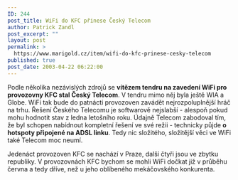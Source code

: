```yaml
---
ID: 244
post_title: WiFi do KFC přinese Český Telecom
author: Patrick Zandl
post_excerpt: ""
layout: post
permalink: >
  https://www.marigold.cz/item/wifi-do-kfc-prinese-cesky-telecom
published: true
post_date: 2003-04-22 06:22:00
---
```

<P>Podle několika nezávislých zdrojů se <STRONG>vítězem tendru na zavedení WiFi pro provozovny KFC stal Český Telecom</STRONG>. V tendru mimo něj byla ještě WIA a Globe. WiFi tak bude do patnácti provozoven zavádět nejrozpoluplnější hráč na trhu. Řešení Českého Telecomu je softwarově nejslabší - alespoň pokud mohu hodnotit stav z ledna letošního roku. Údajně Telecom zabodoval tím, že byl schopen nabídnout kompletní řešení ve své režii - technicky půjde <STRONG>o hotspoty připojené na ADSL linku</STRONG>. Tedy nic složitého, složitější věci ve WiFi také Telecom moc neumí. </P>
<P>Jedenáct provozoven KFC se nachází v Praze, další čtyři jsou ve zbytku republiky. V provozovnách KFC bychom se mohli WiFi dočkat již v průběhu června a tedy dříve, než u jeho oblíbeného mekáčovského konkurenta. </P>